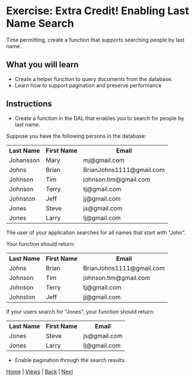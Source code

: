 
# Exercise: Extra Credit! Enabling Last Name Search

Time permitting, create a function that supports searching people by last name.

## What you will learn

- Create a helper function to query documents from the database.  
- Learn how to support pagination and preserve performance

## Instructions



- Create a function in the DAL that enables you to search for people by last name.  

Suppose you have the following persons in the database:

<table>
  <tr>
    <th>Last Name</th>
    <th>First Name</th>
    <th>Email</th>
  </tr>
  <tr>
    <td>Johansson</td>
    <td>Mary</td>
    <td>mj@gmail.com</td>
  </tr>  
  <tr>
    <td>Johns</td>
    <td>Brian</td>
    <td>BrianJohns1111@gmail.com</td>
  </tr>
  <tr>
    <td>Johnson</td>
    <td>Tim</td>
    <td>johnson.tim@gmail.com</td>
  </tr>  
  <tr>
    <td>Johnson</td>
    <td>Terry</td>
    <td>tj@gmail.com</td>
  </tr>  
  <tr>
    <td>Johnston</td>
    <td>Jeff</td>
    <td>jj@gmail.com</td>
  </tr>  
  <tr>
    <td>Jones</td>
    <td>Steve</td>
    <td>js@gmail.com</td>
  </tr>    
  <tr>
    <td>Jones</td>
    <td>Larry</td>
    <td>lj@gmail.com</td>
  </tr>    
</table>

The user of your application searches for all names that start with "John".

Your function should return:

<table>
  <tr>
    <th>Last Name</th>
    <th>First Name</th>
    <th>Email</th>
  </tr>
  <tr>
    <td>Johns</td>
    <td>Brian</td>
    <td>BrianJohns1111@gmail.com</td>
  </tr>
  <tr>
    <td>Johnson</td>
    <td>Tim</td>
    <td>johnson.tim@gmail.com</td>
  </tr>  
  <tr>
    <td>Johnson</td>
    <td>Terry</td>
    <td>tj@gmail.com</td>
  </tr>  
  <tr>
    <td>Johnston</td>
    <td>Jeff</td>
    <td>jj@gmail.com</td>
  </tr>  
</table>

If your users search for "Jones", your function should return:

<table>
  <tr>
    <th>Last Name</th>
    <th>First Name</th>
    <th>Email</th>
  </tr>
  <tr>
    <td>Jones</td>
    <td>Steve</td>
    <td>js@gmail.com</td>
  </tr>    
  <tr>
    <td>Jones</td>
    <td>Larry</td>
    <td>lj@gmail.com</td>
  </tr>    
</table>

- Enable pagination through the search results.


[Home](/)  |  [Views](/views)  |  [Back](/views/3)  |  [Next](/views/5)
